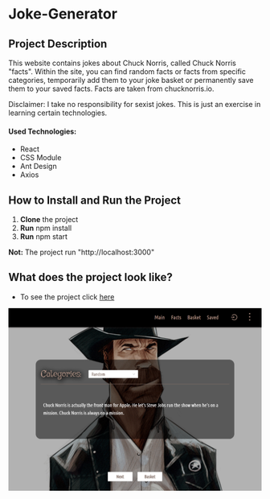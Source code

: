 # Joke-Generator

## Project Description

This website contains jokes about Chuck Norris, called Chuck Norris "facts". Within the site, you can find random facts or facts from specific categories, temporarily add them to your joke basket or permanently save them to your saved facts. Facts are taken from chucknorris.io.

Disclaimer: I take no responsibility for sexist jokes. This is just an exercise in learning certain technologies.

#### Used Technologies:

- React
- CSS Module
- Ant Design
- Axios

## How to Install and Run the Project

1. **Clone** the project
2. **Run** npm install
3. **Run** npm start

**Not:** The project run "http://localhost:3000"

## What does the project look like?

- To see the project click [here]()

![Project View](./public/images/project-view.jpg)

